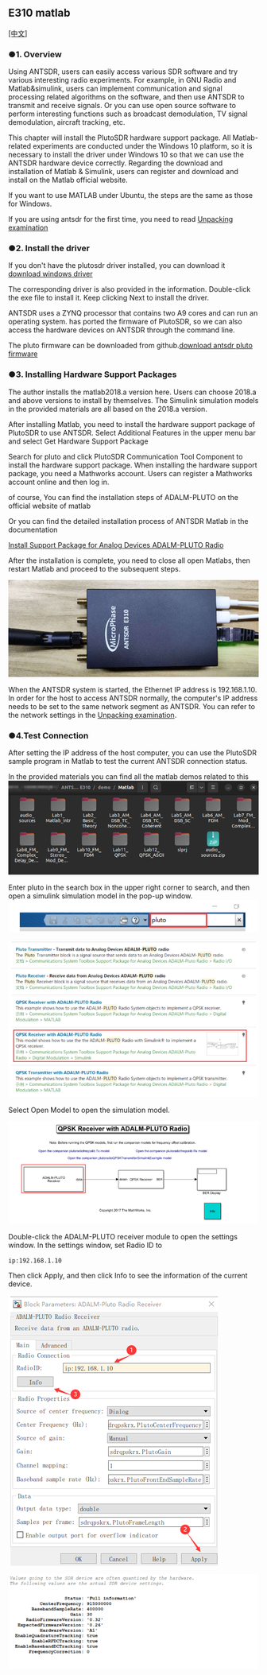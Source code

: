 ## E310 matlab


[[中文]](../../../../../cn/html/device_and_usage_manual/ANTSDR_E_Series_Module/ANTSDR_E310_Reference_Manual/AntsdrE310_matlab_cn.html)

### ●1. Overview

Using ANTSDR, users can easily access various SDR software and try various interesting radio experiments. For example, in GNU Radio and Matlab&simulink, users can implement communication and signal processing related algorithms on the software, and then use ANTSDR to transmit and receive signals. Or you can use open source software to perform interesting functions such as broadcast demodulation, TV signal demodulation, aircraft tracking, etc.

This chapter will install the PlutoSDR hardware support package. All Matlab-related experiments are conducted under the Windows 10 platform, so it is necessary to install the driver under Windows 10 so that we can use the ANTSDR hardware device correctly. Regarding the download and installation of Matlab & Simulink, users can register and download and install on the Matlab official website.

If you want to use MATLAB under Ubuntu, the steps are the same as those for Windows.

If you are using antsdr for the first time, you need to read [Unpacking examination](./AntsdrE310_First_boot_check.md)

### ●2. Install the driver

If you don't have the plutosdr driver installed, you can download it
[download windows driver](https://wiki.analog.com/university/tools/pluto/drivers/windows)

The corresponding driver is also provided in the information. Double-click the exe file to install it. Keep clicking Next to install the driver.

ANTSDR uses a ZYNQ processor that contains two A9 cores and can run an operating system. has ported the firmware of PlutoSDR, so we can also access the hardware devices on ANTSDR through the command line.

The pluto firmware can be downloaded from github.[download antsdr pluto firmware](https://github.com/MicroPhase/antsdr-fw-patch/releases)

### ●3. Installing Hardware Support Packages

The author installs the matlab2018.a version here. Users can choose 2018.a and above versions to install by themselves. The Simulink simulation models in the provided materials are all based on the 2018.a version.

After installing Matlab, you need to install the hardware support package of PlutoSDR to use ANTSDR. Select Additional Features in the upper menu bar and select Get Hardware Support Package

Search for pluto and click PlutoSDR Communication Tool Component to install the hardware support package.
When installing the hardware support package, you need a Mathworks account. Users can register a Mathworks account online and then log in.

of course,
You can find the installation steps of ADALM-PLUTO on the official website of matlab

Or you can find the detailed installation process of ANTSDR Matlab in the documentation

[Install Support Package for Analog Devices ADALM-PLUTO Radio](https://ww2.mathworks.cn/help/comm/plutoradio/ug/install-support-package-for-pluto-radio.html)

After the installation is complete, you need to close all open Matlabs, then restart Matlab and proceed to the subsequent steps.

![E310](./ANTSDR_E310_Reference_Manual.assets/E310_connect_.png)

When the ANTSDR system is started, the Ethernet IP address is 192.168.1.10. In order for the host to access ANTSDR normally, the computer's IP address needs to be set to the same network segment as ANTSDR. You can refer to the network settings in the [Unpacking examination](./AntsdrE310_Unpacking_examination.md).


### ●4.Test Connection

After setting the IP address of the host computer, you can use the PlutoSDR sample program in Matlab to test the current ANTSDR connection status.

In the provided materials you can find all the matlab demos related to this
![E310](./ANTSDR_E310_Reference_Manual.assets/matlab_all_demo.png)

Enter pluto in the search box in the upper right corner to search, and then open a simulink simulation model in the pop-up window.
![E310](./ANTSDR_E310_Reference_Manual.assets/matlab_pluto.png)

![E310](./ANTSDR_E310_Reference_Manual.assets/matlab_pluto_demo.png)

Select Open Model to open the simulation model.

![E310](./ANTSDR_E310_Reference_Manual.assets/matlab_ADALM-PLUTO.png)

Double-click the ADALM-PLUTO receiver module to open the settings window. In the settings window, set Radio ID to

```
ip:192.168.1.10
```

Then click Apply, and then click Info to see the information of the current device.

![E310](./ANTSDR_E310_Reference_Manual.assets/matlab_demo_infoip.png)

![E310](./ANTSDR_E310_Reference_Manual.assets/matlab_demo_info.png)


